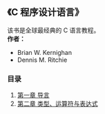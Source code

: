 ## 《C 程序设计语言》

该书是全球最经典的 C 语言教程。   
**作者：**
- Brian W. Kernighan
- Dennis M. Ritchie

### 目录

1. [第一章 导言](./chapter1_preamble.md)
2. [第二章 类型、运算符与表达式](./chapter2.md)
